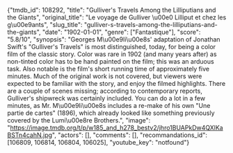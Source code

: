 {"tmdb_id": 108292, "title": "Gulliver's Travels Among the Lilliputians and the Giants", "original_title": "Le voyage de Gulliver \u00e0 Lilliput et chez les g\u00e9ants", "slug_title": "gulliver-s-travels-among-the-lilliputians-and-the-giants", "date": "1902-01-01", "genre": ["Fantastique"], "score": "5.8/10", "synopsis": "Georges M\u00e9li\u00e8s' adaptation of Jonathan Swift's \"Gulliver's Travels\" is most distinguished, today, for being a color film of the classic story. Color was rare in 1902 (and many years after) as non-tinted color has to be hand painted on the film; this was an arduous task. Also notable is the film's short running time of approximately five minutes. Much of the original work is not covered, but viewers were expected to be familiar with the story, and enjoy the filmed highlights. There are a couple of scenes missing; according to contemporary reports, Gulliver's shipwreck was certainly included. You can do a lot in a few minutes, as Mr. M\u00e9li\u00e8s includes a re-make of his own \"Une partie de cartes\" (1896), which already looked like something previously covered by the Lumi\u00e8re Brothers.", "image": "https://image.tmdb.org/t/p/w185_and_h278_bestv2/jhro1BUAPkDw4QXlKaBSTn4cahN.jpg", "actors": [], "comments": [], "recommandations_id": [106809, 106814, 106804, 106025], "youtube_key": "notfound"}